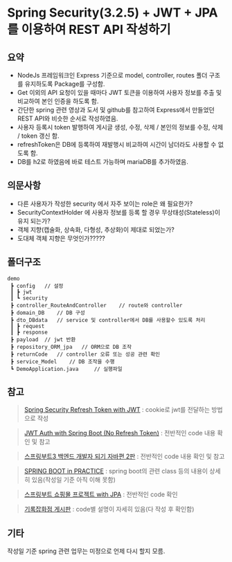 # Spring Security(3.2.5) + JWT + JPA 를 이용하여 REST API 작성하기

## 요약
- NodeJs 프레임워크인 Express 기준으로 model, controller, routes 폴더 구조를 유지하도록
Package를 구성함.
- Get 이외의 API 요청이 있을 때마다 JWT 토큰을 이용하여 사용자 정보를 추출 및 비교하여 본인
인증을 하도록 함.
- 간단한 spring 관련 영상과 도서 및 github를 참고하여 Express에서 만들었던 REST API와 비슷한 순서로
작성하였음.
- 사용자 등록시 token 발행하여 게시글 생성, 수정, 삭제 / 본인의 정보를 수정, 삭제 / token 갱신 함.
- refreshToken은 DB에 등록하여 재발행시 비교하여 시간이 남더라도 사용할 수 없도록 함.
- DB를 h2로 하였음에 바로 테스트 가능하며 mariaDB를 추가하였음.

## 의문사항
- 다른 사용자가 작성한 security 에서 자주 보이는 role은 왜 필요한가?
- SecurityContextHolder 에 사용자 정보를 등록 할 경우 무상태성(Stateless)이 유지 되는가?
- 객체 지향(캡술화, 상속화, 다형성, 추상화)이 제대로 되었는가?
- 도대체 객체 지향은 무엇인가?????

## 폴더구조
```
demo
 ┣ config   // 설정
 ┃ ┣ jwt
 ┃ ┗ security
 ┣ controller_RouteAndController    // route와 controller
 ┣ domain_DB    // DB 구성
 ┣ dto_DBdata   // service 및 controller에서 DB를 사용할수 있도록 처리
 ┃ ┣ request
 ┃ ┣ response
 ┣ payload  // jwt 반환
 ┣ repository_ORM_jpa   // ORM으로 DB 조작
 ┣ returnCode   // controller 오류 또는 성공 관련 확인
 ┣ service_Model    // DB 조작을 수행
 ┗ DemoApplication.java     // 실행파일
```

## 참고
> [Spring Security Refresh Token with JWT](https://www.bezkoder.com/spring-security-refresh-token/) : cookie로 jwt를 전달하는 방법으로 작성

> [JWT Auth with Spring Boot (No Refresh Token)](https://github.com/DevRezaur/spring-security-JWT-module) : 전반적인 code 내용 확인 및 참고

> [스프링부트3 백엔드 개발자 되기 자바편 2판](https://github.com/shinsunyoung/springboot-developer) : 전반적인 code 내용 확인 및 참고

> [SPRING BOOT in PRACTICE](https://github.com/spring-boot-in-practice/repo) : spring boot의 관련 class 등의 내용이 상세히 있음(작성일 기준 아직 이해 못함)

> [스프링부트 쇼핑몰 프로젝트 with JPA](https://github.com/roadbook2/shop) : 전반적인 code 확인

> [기록잡화점 게시판](https://github.com/sosow0212/ApiStudy) : code별 설명이 자세히 있음(다 작성 후 확인함)

## 기타
작성일 기준 spring 관련 업무는 미정으로 언제 다시 할지 모름.